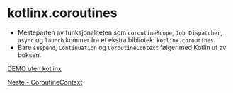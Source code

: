 # kotlinx.coroutines

- Mesteparten av funksjonaliteten som `coroutineScope`, `Job`, `Dispatcher`, `async` og `launch` kommer fra et ekstra
  bibliotek: `kotlinx.coroutines`.
- Bare `suspend`, `Continuation` og `CoroutineContext` følger med Kotlin ut av boksen.

[DEMO uten kotlinx](../pure-couroutines/src/main/kotlin/MorningRoutine.kt)

[Neste - CoroutineContext](06b-suspend-fun-main.md)
